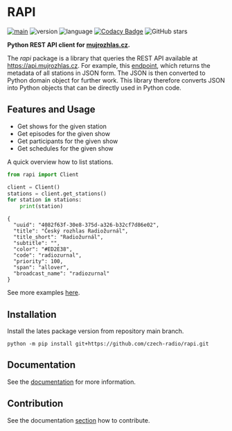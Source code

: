 # RAPI

[![main](https://github.com/czech-radio/rapi/actions/workflows/main.yml/badge.svg?branch=main)](https://github.com/czech-radio/rapi/actions/workflows/main.yml) ![version](https://img.shields.io/badge/version-0.9.0-blue.svg) ![language](https://img.shields.io/badge/language-Python-blue.svg) [![Codacy Badge](https://app.codacy.com/project/badge/Grade/238d42622d25443c8dc71b60e38efb6b)](https://app.codacy.com/gh/czech-radio/rapi/dashboard?utm_source=gh&utm_medium=referral&utm_content=&utm_campaign=Badge_grade) ![GitHub stars](https://img.shields.io/github/stars/czech-radio/rapi?style=social) 

**Python REST API client for [mujrozhlas.cz](https://rapidoc.croapp.cz/).**

The *rapi* package is a library that queries the REST API available at <https://api.mujrozhlas.cz>. For example, this [endpoint](https://api.mujrozhlas.cz/stations), which returns the metadata of all stations in JSON form. The JSON is then converted to Python domain object for further work. This library therefore converts JSON into Python objects that can be directly used in Python code.

## Features and Usage

- Get shows for the given station
- Get episodes for the given show
- Get participants for the given show
- Get schedules for the given show

A quick overview how to list stations.

```py
from rapi import Client

client = Client()
stations = client.get_stations()
for station in stations:
    print(station)
```

```shell
{
  "uuid": "4082f63f-30e8-375d-a326-b32cf7d86e02",
  "title": "Český rozhlas Radiožurnál",
  "title_short": "Radiožurnál",
  "subtitle": "",
  "color": "#ED2E38",
  "code": "radiozurnal",
  "priority": 100,
  "span": "allover",
  "broadcast_name": "radiozurnal"
}
```

See  more examples [here](https://czech-radio.github.io/rapi/).

## Installation

Install the lates package version from repository main branch.

```shell
python -m pip install git+https://github.com/czech-radio/rapi.git
```

## Documentation

See the [documentation](https://czech-radio.github.io/rapi) for more information.

## Contribution

See the documentation [section](https://czech-radio.github.io/rapi) how to contribute.
